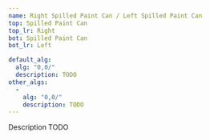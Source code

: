 ```yaml
---
name: Right Spilled Paint Can / Left Spilled Paint Can
top: Spilled Paint Can
top_lr: Right
bot: Spilled Paint Can
bot_lr: Left

default_alg:
  alg: "0,0/"
  description: TODO
other_algs:
  -
    alg: "0,0/"
    description: TODO
---
```


Description TODO

